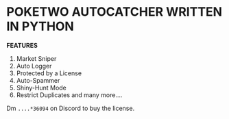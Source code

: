 # POKETWO AUTOCATCHER WRITTEN IN PYTHON


**FEATURES**
1) Market Sniper
2) Auto Logger
3) Protected by a License 
4) Auto-Spammer
5) Shiny-Hunt Mode
6) Restrict Duplicates
and many more....


Dm `....*36094` on Discord to buy the license.
